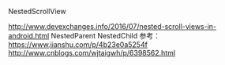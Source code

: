 NestedScrollView

http://www.devexchanges.info/2016/07/nested-scroll-views-in-android.html
NestedParent NestedChild 
参考：https://www.jianshu.com/p/4b23e0a5254f
     http://www.cnblogs.com/wjtaigwh/p/6398562.html